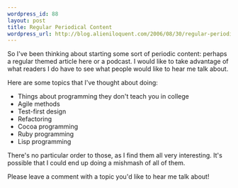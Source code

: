 ```yaml
--- 
wordpress_id: 88
layout: post
title: Regular Periodical Content
wordpress_url: http://blog.alieniloquent.com/2006/08/30/regular-periodical-content/
---
```

So I've been thinking about starting some sort of periodic content: perhaps a regular themed article here or a podcast.  I would like to take advantage of what readers I do have to see what people would like to hear me talk about.

Here are some topics that I've thought about doing:

<ul>
<li>Things about programming they don't teach you in college</li>
<li>Agile methods</li>
<li>Test-first design</li>
<li>Refactoring</li>
<li>Cocoa programming</li>
<li>Ruby programming</li>
<li>Lisp programming</li>
</ul>

There's no particular order to those, as I find them all very interesting.  It's possible that I could end up doing a mishmash of all of them.

Please leave a comment with a topic you'd like to hear me talk about!
